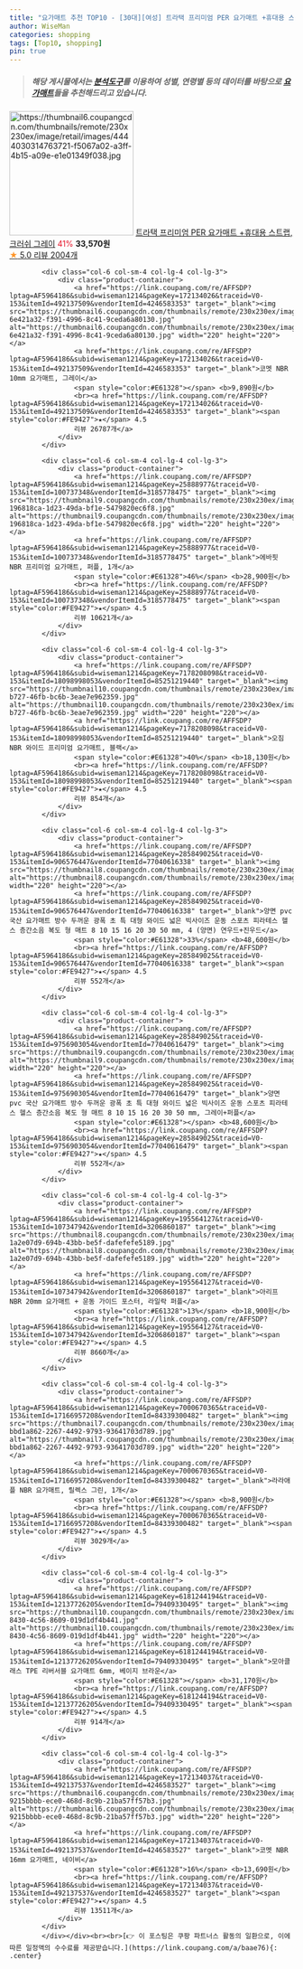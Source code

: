 ```yaml
---
title: "요가매트 추천 TOP10 - [30대][여성] 트라택 프리미엄 PER 요가매트 +휴대용 스트랩, 크러쉬 그레이"
author: WiseMan
categories: shopping
tags: [Top10, shopping]
pin: true
---
```


> ##### 해당 게시물에서는 [**분석도구**](https://itemscout.io/)를 이용하여 **성별**, **연령별** 등의 데이터를 바탕으로 [**요가매트**](https://link.coupang.com/a/baae76)들을 추천해드리고 있습니다.
<div class="container"><div class="row">
            <div class="col-6 col-sm-4 col-lg-4 col-lg-3">
                <div class="product-container">
                    <a href="https://link.coupang.com/re/AFFSDP?lptag=AF5964186&subid=wiseman1214&pageKey=5637448253&traceid=V0-153&itemId=9187138231&vendorItemId=76472955728" target="_blank"><img src="https://thumbnail6.coupangcdn.com/thumbnails/remote/230x230ex/image/retail/images/4444030314763721-f5067a02-a3ff-4b15-a09e-e1e01349f038.jpg" alt="https://thumbnail6.coupangcdn.com/thumbnails/remote/230x230ex/image/retail/images/4444030314763721-f5067a02-a3ff-4b15-a09e-e1e01349f038.jpg" width="220" height="220"></a>
                    <a href="https://link.coupang.com/re/AFFSDP?lptag=AF5964186&subid=wiseman1214&pageKey=5637448253&traceid=V0-153&itemId=9187138231&vendorItemId=76472955728" target="_blank">트라택 프리미엄 PER 요가매트 +휴대용 스트랩, 크러쉬 그레이</a>
                    <span style="color:#E61328">41%</span> <b>33,570원</b>
                    <br><a href="https://link.coupang.com/re/AFFSDP?lptag=AF5964186&subid=wiseman1214&pageKey=5637448253&traceid=V0-153&itemId=9187138231&vendorItemId=76472955728" target="_blank"><span style="color:#FE9427">★</span> 5.0
                    리뷰 2004개</a>
                </div>
            </div>
            
            <div class="col-6 col-sm-4 col-lg-4 col-lg-3">
                <div class="product-container">
                    <a href="https://link.coupang.com/re/AFFSDP?lptag=AF5964186&subid=wiseman1214&pageKey=172134026&traceid=V0-153&itemId=492137509&vendorItemId=4246583353" target="_blank"><img src="https://thumbnail6.coupangcdn.com/thumbnails/remote/230x230ex/image/retail/images/1339752991612385-6e421a32-f391-4996-8c41-9ceda6a80130.jpg" alt="https://thumbnail6.coupangcdn.com/thumbnails/remote/230x230ex/image/retail/images/1339752991612385-6e421a32-f391-4996-8c41-9ceda6a80130.jpg" width="220" height="220"></a>
                    <a href="https://link.coupang.com/re/AFFSDP?lptag=AF5964186&subid=wiseman1214&pageKey=172134026&traceid=V0-153&itemId=492137509&vendorItemId=4246583353" target="_blank">코멧 NBR 10mm 요가매트, 그레이</a>
                    <span style="color:#E61328"></span> <b>9,890원</b>
                    <br><a href="https://link.coupang.com/re/AFFSDP?lptag=AF5964186&subid=wiseman1214&pageKey=172134026&traceid=V0-153&itemId=492137509&vendorItemId=4246583353" target="_blank"><span style="color:#FE9427">★</span> 4.5
                    리뷰 26787개</a>
                </div>
            </div>
            
            <div class="col-6 col-sm-4 col-lg-4 col-lg-3">
                <div class="product-container">
                    <a href="https://link.coupang.com/re/AFFSDP?lptag=AF5964186&subid=wiseman1214&pageKey=25888977&traceid=V0-153&itemId=100737348&vendorItemId=3185778475" target="_blank"><img src="https://thumbnail9.coupangcdn.com/thumbnails/remote/230x230ex/image/retail/images/3743153179309455-196818ca-1d23-49da-bf1e-5479820ec6f8.jpg" alt="https://thumbnail9.coupangcdn.com/thumbnails/remote/230x230ex/image/retail/images/3743153179309455-196818ca-1d23-49da-bf1e-5479820ec6f8.jpg" width="220" height="220"></a>
                    <a href="https://link.coupang.com/re/AFFSDP?lptag=AF5964186&subid=wiseman1214&pageKey=25888977&traceid=V0-153&itemId=100737348&vendorItemId=3185778475" target="_blank">에바핏 NBR 프리미엄 요가매트, 퍼플, 1개</a>
                    <span style="color:#E61328">46%</span> <b>28,900원</b>
                    <br><a href="https://link.coupang.com/re/AFFSDP?lptag=AF5964186&subid=wiseman1214&pageKey=25888977&traceid=V0-153&itemId=100737348&vendorItemId=3185778475" target="_blank"><span style="color:#FE9427">★</span> 4.5
                    리뷰 10621개</a>
                </div>
            </div>
            
            <div class="col-6 col-sm-4 col-lg-4 col-lg-3">
                <div class="product-container">
                    <a href="https://link.coupang.com/re/AFFSDP?lptag=AF5964186&subid=wiseman1214&pageKey=7178208098&traceid=V0-153&itemId=18098998053&vendorItemId=85251219440" target="_blank"><img src="https://thumbnail10.coupangcdn.com/thumbnails/remote/230x230ex/image/retail/images/2023/03/06/12/3/9792ccec-b727-46fb-bc6b-3eae7e962359.jpg" alt="https://thumbnail10.coupangcdn.com/thumbnails/remote/230x230ex/image/retail/images/2023/03/06/12/3/9792ccec-b727-46fb-bc6b-3eae7e962359.jpg" width="220" height="220"></a>
                    <a href="https://link.coupang.com/re/AFFSDP?lptag=AF5964186&subid=wiseman1214&pageKey=7178208098&traceid=V0-153&itemId=18098998053&vendorItemId=85251219440" target="_blank">오짐 NBR 와이드 프리미엄 요가매트, 블랙</a>
                    <span style="color:#E61328">40%</span> <b>18,130원</b>
                    <br><a href="https://link.coupang.com/re/AFFSDP?lptag=AF5964186&subid=wiseman1214&pageKey=7178208098&traceid=V0-153&itemId=18098998053&vendorItemId=85251219440" target="_blank"><span style="color:#FE9427">★</span> 4.5
                    리뷰 854개</a>
                </div>
            </div>
            
            <div class="col-6 col-sm-4 col-lg-4 col-lg-3">
                <div class="product-container">
                    <a href="https://link.coupang.com/re/AFFSDP?lptag=AF5964186&subid=wiseman1214&pageKey=285849025&traceid=V0-153&itemId=906576447&vendorItemId=77040616338" target="_blank"><img src="https://thumbnail8.coupangcdn.com/thumbnails/remote/230x230ex/image/vendor_inventory/b201/b28ae4dbdc9e0e06ef71f62309a4beaecfc7b890cabc126de7fced612603.jpg" alt="https://thumbnail8.coupangcdn.com/thumbnails/remote/230x230ex/image/vendor_inventory/b201/b28ae4dbdc9e0e06ef71f62309a4beaecfc7b890cabc126de7fced612603.jpg" width="220" height="220"></a>
                    <a href="https://link.coupang.com/re/AFFSDP?lptag=AF5964186&subid=wiseman1214&pageKey=285849025&traceid=V0-153&itemId=906576447&vendorItemId=77040616338" target="_blank">양면 pvc 국산 요가매트 방수 두꺼운 광폭 초 특 대형 와이드 넓은 빅사이즈 운동 스포츠 피라테스 헬스 층간소음 복도 형 매트 8 10 15 16 20 30 50 mm, 4 (양면) 연우드+진우드</a>
                    <span style="color:#E61328">33%</span> <b>48,600원</b>
                    <br><a href="https://link.coupang.com/re/AFFSDP?lptag=AF5964186&subid=wiseman1214&pageKey=285849025&traceid=V0-153&itemId=906576447&vendorItemId=77040616338" target="_blank"><span style="color:#FE9427">★</span> 4.5
                    리뷰 552개</a>
                </div>
            </div>
            
            <div class="col-6 col-sm-4 col-lg-4 col-lg-3">
                <div class="product-container">
                    <a href="https://link.coupang.com/re/AFFSDP?lptag=AF5964186&subid=wiseman1214&pageKey=285849025&traceid=V0-153&itemId=9756903054&vendorItemId=77040616479" target="_blank"><img src="https://thumbnail9.coupangcdn.com/thumbnails/remote/230x230ex/image/vendor_inventory/bb7b/64589334ff68e6ece4cc13b9b3f116aa726fac3143e8a26d1943efa5f1ec.jpg" alt="https://thumbnail9.coupangcdn.com/thumbnails/remote/230x230ex/image/vendor_inventory/bb7b/64589334ff68e6ece4cc13b9b3f116aa726fac3143e8a26d1943efa5f1ec.jpg" width="220" height="220"></a>
                    <a href="https://link.coupang.com/re/AFFSDP?lptag=AF5964186&subid=wiseman1214&pageKey=285849025&traceid=V0-153&itemId=9756903054&vendorItemId=77040616479" target="_blank">양면 pvc 국산 요가매트 방수 두꺼운 광폭 초 특 대형 와이드 넓은 빅사이즈 운동 스포츠 피라테스 헬스 층간소음 복도 형 매트 8 10 15 16 20 30 50 mm, 그레이+퍼플</a>
                    <span style="color:#E61328"></span> <b>48,600원</b>
                    <br><a href="https://link.coupang.com/re/AFFSDP?lptag=AF5964186&subid=wiseman1214&pageKey=285849025&traceid=V0-153&itemId=9756903054&vendorItemId=77040616479" target="_blank"><span style="color:#FE9427">★</span> 4.5
                    리뷰 552개</a>
                </div>
            </div>
            
            <div class="col-6 col-sm-4 col-lg-4 col-lg-3">
                <div class="product-container">
                    <a href="https://link.coupang.com/re/AFFSDP?lptag=AF5964186&subid=wiseman1214&pageKey=195564127&traceid=V0-153&itemId=107347942&vendorItemId=3206860187" target="_blank"><img src="https://thumbnail8.coupangcdn.com/thumbnails/remote/230x230ex/image/retail/images/4769488665623893-1a2e07d9-694b-43bb-be5f-dafefefe5189.jpg" alt="https://thumbnail8.coupangcdn.com/thumbnails/remote/230x230ex/image/retail/images/4769488665623893-1a2e07d9-694b-43bb-be5f-dafefefe5189.jpg" width="220" height="220"></a>
                    <a href="https://link.coupang.com/re/AFFSDP?lptag=AF5964186&subid=wiseman1214&pageKey=195564127&traceid=V0-153&itemId=107347942&vendorItemId=3206860187" target="_blank">아리프 NBR 20mm 요가매트 + 운동 가이드 포스터, 라일락 퍼플</a>
                    <span style="color:#E61328">13%</span> <b>18,900원</b>
                    <br><a href="https://link.coupang.com/re/AFFSDP?lptag=AF5964186&subid=wiseman1214&pageKey=195564127&traceid=V0-153&itemId=107347942&vendorItemId=3206860187" target="_blank"><span style="color:#FE9427">★</span> 4.5
                    리뷰 8660개</a>
                </div>
            </div>
            
            <div class="col-6 col-sm-4 col-lg-4 col-lg-3">
                <div class="product-container">
                    <a href="https://link.coupang.com/re/AFFSDP?lptag=AF5964186&subid=wiseman1214&pageKey=7000670365&traceid=V0-153&itemId=17166957208&vendorItemId=84339300482" target="_blank"><img src="https://thumbnail7.coupangcdn.com/thumbnails/remote/230x230ex/image/retail/images/3261631432201130-bbd1a862-2267-4492-9793-93641703d789.jpg" alt="https://thumbnail7.coupangcdn.com/thumbnails/remote/230x230ex/image/retail/images/3261631432201130-bbd1a862-2267-4492-9793-93641703d789.jpg" width="220" height="220"></a>
                    <a href="https://link.coupang.com/re/AFFSDP?lptag=AF5964186&subid=wiseman1214&pageKey=7000670365&traceid=V0-153&itemId=17166957208&vendorItemId=84339300482" target="_blank">라라애플 NBR 요가매트, 릴렉스 그린, 1개</a>
                    <span style="color:#E61328"></span> <b>8,900원</b>
                    <br><a href="https://link.coupang.com/re/AFFSDP?lptag=AF5964186&subid=wiseman1214&pageKey=7000670365&traceid=V0-153&itemId=17166957208&vendorItemId=84339300482" target="_blank"><span style="color:#FE9427">★</span> 4.5
                    리뷰 3029개</a>
                </div>
            </div>
            
            <div class="col-6 col-sm-4 col-lg-4 col-lg-3">
                <div class="product-container">
                    <a href="https://link.coupang.com/re/AFFSDP?lptag=AF5964186&subid=wiseman1214&pageKey=6181244194&traceid=V0-153&itemId=12137726205&vendorItemId=79409330495" target="_blank"><img src="https://thumbnail10.coupangcdn.com/thumbnails/remote/230x230ex/image/retail/images/2021/11/15/9/1/e6b65d9c-8430-4c56-8609-019d1df4b441.jpg" alt="https://thumbnail10.coupangcdn.com/thumbnails/remote/230x230ex/image/retail/images/2021/11/15/9/1/e6b65d9c-8430-4c56-8609-019d1df4b441.jpg" width="220" height="220"></a>
                    <a href="https://link.coupang.com/re/AFFSDP?lptag=AF5964186&subid=wiseman1214&pageKey=6181244194&traceid=V0-153&itemId=12137726205&vendorItemId=79409330495" target="_blank">모아클래스 TPE 리버서블 요가매트 6mm, 베이지 브라운</a>
                    <span style="color:#E61328"></span> <b>31,170원</b>
                    <br><a href="https://link.coupang.com/re/AFFSDP?lptag=AF5964186&subid=wiseman1214&pageKey=6181244194&traceid=V0-153&itemId=12137726205&vendorItemId=79409330495" target="_blank"><span style="color:#FE9427">★</span> 4.5
                    리뷰 914개</a>
                </div>
            </div>
            
            <div class="col-6 col-sm-4 col-lg-4 col-lg-3">
                <div class="product-container">
                    <a href="https://link.coupang.com/re/AFFSDP?lptag=AF5964186&subid=wiseman1214&pageKey=172134037&traceid=V0-153&itemId=492137537&vendorItemId=4246583527" target="_blank"><img src="https://thumbnail6.coupangcdn.com/thumbnails/remote/230x230ex/image/retail/images/5194666822957698-9215bbbb-ece0-468d-8c9b-21ba57ff57b3.jpg" alt="https://thumbnail6.coupangcdn.com/thumbnails/remote/230x230ex/image/retail/images/5194666822957698-9215bbbb-ece0-468d-8c9b-21ba57ff57b3.jpg" width="220" height="220"></a>
                    <a href="https://link.coupang.com/re/AFFSDP?lptag=AF5964186&subid=wiseman1214&pageKey=172134037&traceid=V0-153&itemId=492137537&vendorItemId=4246583527" target="_blank">코멧 NBR 16mm 요가매트, 네이비</a>
                    <span style="color:#E61328">16%</span> <b>13,690원</b>
                    <br><a href="https://link.coupang.com/re/AFFSDP?lptag=AF5964186&subid=wiseman1214&pageKey=172134037&traceid=V0-153&itemId=492137537&vendorItemId=4246583527" target="_blank"><span style="color:#FE9427">★</span> 4.5
                    리뷰 13511개</a>
                </div>
            </div>
            </div></div><br><br>[👉 이 포스팅은 쿠팡 파트너스 활동의 일환으로, 이에 따른 일정액의 수수료를 제공받습니다.](https://link.coupang.com/a/baae76){: .center}